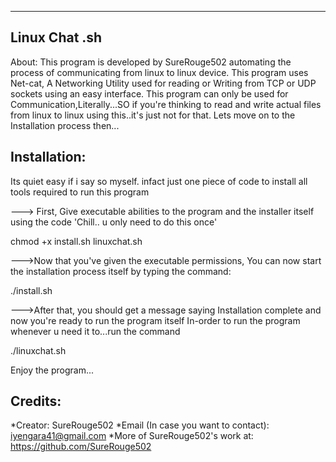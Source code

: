 ---------------------------------------------------------------------------------------------------------------------------------------------------------------------

Linux Chat .sh
---------------

About: This program is developed by SureRouge502 automating the process of communicating from linux to linux device.
       This program uses Net-cat, A Networking Utility used for reading or Writing from TCP or UDP sockets using an easy interface.
       This program can only be used for Communication,Literally...SO if you're thinking to read and write actual files from linux to linux using this..it's just not for that.
       Lets move on to the Installation process then...



Installation: 
--------------

Its quiet easy if i say so myself. infact just one piece of code to install all tools required to run this program

---> First, Give executable abilities to the program and the installer itself using the code 'Chill.. u only need to do this once'

chmod +x install.sh linuxchat.sh

--->Now that you've given the executable permissions, You can now start the installation process itself by typing the command:

./install.sh

--->After that, you should get a message saying Installation complete and now you're ready to run the program itself
    In-order to run the program whenever u need it to...run the command

./linuxchat.sh

Enjoy the program...




Credits:
--------

*Creator: SureRouge502
*Email (In case you want to contact): iyengara41@gmail.com
*More of SureRouge502's work at:
 https://github.com/SureRouge502
